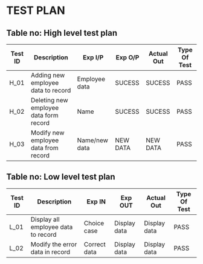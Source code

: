 # TEST PLAN

## Table no: High level test plan

| **Test ID** | **Description**                      | **Exp I/P** | **Exp O/P** | **Actual Out** |**Type Of Test**  |    
|-------------|--------------------------------------|------------ |-------------|----------------|------------------|
|  H_01       |Adding new employee data to record    |Employee data|SUCESS       |SUCESS          |PASS              |
|  H_02       |Deleting new employee data form record|Name         |SUCESS       |SUCESS          |PASS              |
|  H_03       |Modify new employee data from record  |Name/new data|NEW DATA     |NEW DATA        |PASS              |

## Table no: Low level test plan

| **Test ID** | **Description**                    | **Exp IN**  | **Exp OUT** | **Actual Out** |**Type Of Test**  |    
|-------------|------------------------------------|-------------|-------------|----------------|------------------|
|  L_01       |Display all employee data to record |Choice case  |Display data |Display data    |PASS              |
|  L_02       |Modify the error data in record     |Correct data |Display data |Display data    |PASS              |


